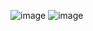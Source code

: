 ![image](https://user-images.githubusercontent.com/95627071/214841870-bc5789c5-59b8-4a76-ab04-4828d65a4547.png) ![image](https://user-images.githubusercontent.com/95627071/214841909-11c9b945-5167-4d66-8fde-467099dd8eb2.png)
